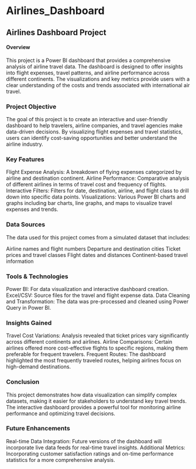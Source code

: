 # Airlines_Dashboard

## Airlines Dashboard Project
#### Overview
This project is a Power BI dashboard that provides a comprehensive analysis of airline travel data. The dashboard is designed to offer insights into flight expenses, travel patterns, and airline performance across different continents. The visualizations and key metrics provide users with a clear understanding of the costs and trends associated with international air travel.

### Project Objective
The goal of this project is to create an interactive and user-friendly dashboard to help travelers, airline companies, and travel agencies make data-driven decisions. By visualizing flight expenses and travel statistics, users can identify cost-saving opportunities and better understand the airline industry.

### Key Features
Flight Expense Analysis: A breakdown of flying expenses categorized by airline and destination continent.
Airline Performance: Comparative analysis of different airlines in terms of travel cost and frequency of flights.
Interactive Filters: Filters for date, destination, airline, and flight class to drill down into specific data points.
Visualizations: Various Power BI charts and graphs including bar charts, line graphs, and maps to visualize travel expenses and trends.
### Data Sources
The data used for this project comes from a simulated dataset that includes:

Airline names and flight numbers
Departure and destination cities
Ticket prices and travel classes
Flight dates and distances
Continent-based travel information

### Tools & Technologies
Power BI: For data visualization and interactive dashboard creation.
Excel/CSV: Source files for the travel and flight expense data.
Data Cleaning and Transformation: The data was pre-processed and cleaned using Power Query in Power BI.

### Insights Gained
Travel Cost Variations: Analysis revealed that ticket prices vary significantly across different continents and airlines.
Airline Comparisons: Certain airlines offered more cost-effective flights to specific regions, making them preferable for frequent travelers.
Frequent Routes: The dashboard highlighted the most frequently traveled routes, helping airlines focus on high-demand destinations.
### Conclusion
This project demonstrates how data visualization can simplify complex datasets, making it easier for stakeholders to understand key travel trends. The interactive dashboard provides a powerful tool for monitoring airline performance and optimizing travel decisions.

### Future Enhancements
Real-time Data Integration: Future versions of the dashboard will incorporate live data feeds for real-time travel insights.
Additional Metrics: Incorporating customer satisfaction ratings and on-time performance statistics for a more comprehensive analysis.

